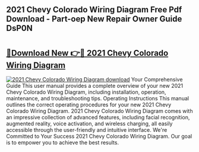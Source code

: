 ## 2021 Chevy Colorado Wiring Diagram Free Pdf Download - Part-oep New Repair Owner Guide DsP0N

# <h2><a href="http://dfmwht.blite.top/?on=2021+Chevy+Colorado+Wiring+Diagram">🔗Download New 👉🔴 2021 Chevy Colorado Wiring Diagram</a></h2>

[![2021 Chevy Colorado Wiring Diagram download](https://i.imgur.com/lujVjoI.png)](http://dfmwht.blite.top/?on=2021+Chevy+Colorado+Wiring+Diagram)
Your Comprehensive Guide This user manual provides a complete overview of your new 2021 Chevy Colorado Wiring Diagram, including installation, operation, maintenance, and troubleshooting tips. Operating Instructions This manual outlines the correct operating procedures for your new 2021 Chevy Colorado Wiring Diagram. 2021 Chevy Colorado Wiring Diagram comes with an impressive collection of advanced features, including facial recognition, augmented reality, voice activation, and wireless charging, all easily accessible through the user-friendly and intuitive interface. We're Committed to Your Success 2021 Chevy Colorado Wiring Diagram. Our goal is to empower you to achieve the best results.
